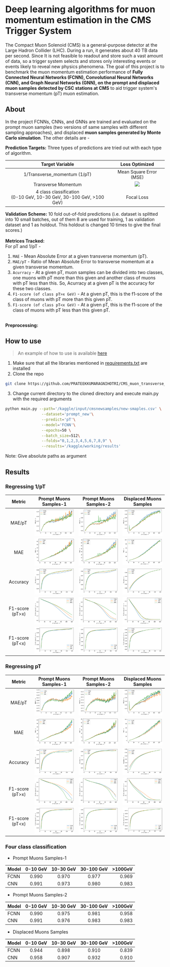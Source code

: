 # Deep learning algorithms for muon momentum estimation in the CMS Trigger System

The Compact Muon Solenoid (CMS) is a general-purpose detector at the Large Hadron Collider (LHC). During a run, it generates about 40 TB data per second. Since It is not feasible to readout and store such a vast amount of data, so a trigger system selects and stores only interesting events or events likely to reveal new physics phenomena. The goal of this project is to benchmark the muon momentum estimation performance of **Fully Connected Neural Networks (FCNN), Convolutional Neural Networks (CNN), and Graph Neural Networks (GNN), on the prompt and displaced muon samples detected by CSC stations at CMS** to aid trigger system's transverse momentum (pT) muon estimation.

## About
In the project FCNNs, CNNs, and GNNs are trained and evaluated on the prompt muon samples (two versions of same samples with different sampling approaches), and displaced **muon samples generated by Monte Carlo simulation**. The other details are - 

**Prediction Targets:** Three types of predictions are tried out with each type of algorithm.

| Target Variable | Loss Optimized |
 :---: | :---: |
 1/Transverse_momentum (1/pT) | Mean Square Error (MSE) |
 Transverse Momentum | <img src="https://render.githubusercontent.com/render/math?math=y%5C_true%20*%20(%5Cfrac%7By%5C_true%20-%20y%5C_predicted%7D%7By%5C_true%7D)%5E%7B2%7D"> |
 4 class classification <br> (0-10 GeV, 10-30 GeV, 30-100 GeV, >100 GeV) | Focal Loss |

**Validation Scheme:** 10 fold out-of-fold predictions (i.e. dataset is splitted into 10 small batches, out of them 8 are used for training, 1 as validation dataset and 1 as holdout. This holdout is changed 10 times to give the final scores.)<br><br>
**Metrices Tracked:** <br>
For pT and 1/pT -<br> 
1. `MAE` - Mean Absolute Error at a given transverse momentum (pT).<br>
2. `MAE/pT` - Ratio of Mean Absolute Error to transverse momentum at a given transverse momentum.<br>
3. `Acurracy` - At a given pT, muon samples can be divided into two classes, one muons with pT more than this given and another class of muons with pT less than this. So, Acurracy at a given pT is the accuracy for these two classes. <br>
4. `F1-score (of class pT>x GeV)` - At a given pT, this is the f1-score of the class of muons with pT more than this given pT.<br>
5. `F1-score (of class pT<x GeV)` - At a given pT, this is the f1-score of the class of muons with pT less than this given pT.<br><br>


**Preprocessing:** 

## How to use

> An example of how to use is available [here](https://www.kaggle.com/prateekagnihotri/cms-example)

1. Make sure that all the libraries mentioned in [requirements.txt](https://github.com/PRATEEKKUMARAGNIHOTRI/CMS_muon_transverse_momentum_estimation/blob/master/requirements.txt) are installed
2. Clone the repo
```sh
git clone https://github.com/PRATEEKKUMARAGNIHOTRI/CMS_muon_transverse_momentum_estimation.git
```
3. Change current directory to the cloned directory and execute main.py with the required arguments
```sh
python main.py --path='/kaggle/input/cmsnewsamples/new-smaples.csv' \
                --dataset='prompt_new'\
                --predict='pT'\
                --model='FCNN'\
                --epochs=50 \
                --batch_size=512\
                --folds="0,1,2,3,4,5,6,7,8,9" \
                --results='/kaggle/working/results'
```
Note: Give absolute paths as argument

## Results

### Regressing 1/pT

| Metric | Prompt Muons Samples-1 | Prompt Muons Samples-2 | Displaced Muons Samples |
| :---: | :---: | :---: | :---: |
| MAE/pT | ![](https://github.com/PRATEEKKUMARAGNIHOTRI/CMS_muon_transverse_momentum_estimation/blob/master/Results/P1_1_pT_mae_pT.png) | ![](https://github.com/PRATEEKKUMARAGNIHOTRI/CMS_muon_transverse_momentum_estimation/blob/master/Results/P2_1_pT_mae_pT.png) | ![](https://github.com/PRATEEKKUMARAGNIHOTRI/CMS_muon_transverse_momentum_estimation/blob/master/Results/displ_1_pT_mae_pT.png) |
| MAE | ![](https://github.com/PRATEEKKUMARAGNIHOTRI/CMS_muon_transverse_momentum_estimation/blob/master/Results/P1_1_pT_mae.png) | ![](https://github.com/PRATEEKKUMARAGNIHOTRI/CMS_muon_transverse_momentum_estimation/blob/master/Results/P2_1_pT_mae.png) | ![](https://github.com/PRATEEKKUMARAGNIHOTRI/CMS_muon_transverse_momentum_estimation/blob/master/Results/displ_1_pT_mae.png) |
| Accuracy | ![](https://github.com/PRATEEKKUMARAGNIHOTRI/CMS_muon_transverse_momentum_estimation/blob/master/Results/P1_1_pT_accuracy.png) | ![](https://github.com/PRATEEKKUMARAGNIHOTRI/CMS_muon_transverse_momentum_estimation/blob/master/Results/P2_1_pT_accuracy.png) | ![](https://github.com/PRATEEKKUMARAGNIHOTRI/CMS_muon_transverse_momentum_estimation/blob/master/Results/displ_1_pT_accuracy.png) |
| F1-score (pT>x) | ![](https://github.com/PRATEEKKUMARAGNIHOTRI/CMS_muon_transverse_momentum_estimation/blob/master/Results/P1_1_pT_f1_class_pT_morethan_x.png) | ![](https://github.com/PRATEEKKUMARAGNIHOTRI/CMS_muon_transverse_momentum_estimation/blob/master/Results/P2_1_pT_f1_class_pT_morethan_x.png) | ![](https://github.com/PRATEEKKUMARAGNIHOTRI/CMS_muon_transverse_momentum_estimation/blob/master/Results/displ_1_pT_f1_class_pT_morethan_x.png) |
| F1-score (pT<x) | ![](https://github.com/PRATEEKKUMARAGNIHOTRI/CMS_muon_transverse_momentum_estimation/blob/master/Results/P1_1_pT_f1_class_pT_lessthan_x.png) | ![](https://github.com/PRATEEKKUMARAGNIHOTRI/CMS_muon_transverse_momentum_estimation/blob/master/Results/P2_1_pT_f1_class_pT_lessthan_x.png) | ![](https://github.com/PRATEEKKUMARAGNIHOTRI/CMS_muon_transverse_momentum_estimation/blob/master/Results/displ_1_pT_f1_class_pT_lessthan_x.png) |


### Regressing pT

| Metric | Prompt Muons Samples-1 | Prompt Muons Samples-2 | Displaced Muons Samples |
| :---: | :---: | :---: | :---: |
| MAE/pT | ![](https://github.com/PRATEEKKUMARAGNIHOTRI/CMS_muon_transverse_momentum_estimation/blob/master/Results/pT%20results/P1_MAE_pT.png) | ![](https://github.com/PRATEEKKUMARAGNIHOTRI/CMS_muon_transverse_momentum_estimation/blob/master/Results/pT%20results/P2_MAE_pT.png) | ![](https://github.com/PRATEEKKUMARAGNIHOTRI/CMS_muon_transverse_momentum_estimation/blob/master/Results/pT%20results/MAE_pT_displaced.png) |
| MAE | ![](https://github.com/PRATEEKKUMARAGNIHOTRI/CMS_muon_transverse_momentum_estimation/blob/master/Results/pT%20results/P1_MAE.png) | ![](https://github.com/PRATEEKKUMARAGNIHOTRI/CMS_muon_transverse_momentum_estimation/blob/master/Results/pT%20results/P2_MAE.png) | ![](https://github.com/PRATEEKKUMARAGNIHOTRI/CMS_muon_transverse_momentum_estimation/blob/master/Results/pT%20results/MAE_displaced.png) |
| Accuracy | ![](https://github.com/PRATEEKKUMARAGNIHOTRI/CMS_muon_transverse_momentum_estimation/blob/master/Results/pT%20results/P1_accuracy.png) | ![](https://github.com/PRATEEKKUMARAGNIHOTRI/CMS_muon_transverse_momentum_estimation/blob/master/Results/pT%20results/P2_accuracy.png) | ![](https://github.com/PRATEEKKUMARAGNIHOTRI/CMS_muon_transverse_momentum_estimation/blob/master/Results/pT%20results/Accuracy_displaced.png) |
| F1-score (pT>x) | ![](https://github.com/PRATEEKKUMARAGNIHOTRI/CMS_muon_transverse_momentum_estimation/blob/master/Results/pT%20results/P1_f1_class_morethan.png) | ![](https://github.com/PRATEEKKUMARAGNIHOTRI/CMS_muon_transverse_momentum_estimation/blob/master/Results/pT%20results/P2_f1_class_morethan.png) | ![](https://github.com/PRATEEKKUMARAGNIHOTRI/CMS_muon_transverse_momentum_estimation/blob/master/Results/pT%20results/f1_class_morethan_displaced.png) |
| F1-score (pT<x) | ![](https://github.com/PRATEEKKUMARAGNIHOTRI/CMS_muon_transverse_momentum_estimation/blob/master/Results/pT%20results/P1_f1_class_lessthan.png) | ![](https://github.com/PRATEEKKUMARAGNIHOTRI/CMS_muon_transverse_momentum_estimation/blob/master/Results/pT%20results/P2_f1_class_lessthan.png) | ![](https://github.com/PRATEEKKUMARAGNIHOTRI/CMS_muon_transverse_momentum_estimation/blob/master/Results/pT%20results/f1_class_lessthan_displaced.png) |

    
### Four class classification

* Prompt Muons Samples-1

| Model | 0-10 GeV | 10-30 GeV | 30-100 GeV | >100GeV |
|:---|:----:|:----:|:----:|----:|
| FCNN | 0.990 | 0.970 | 0.977 | 0.969 |
| CNN | 0.991 | 0.973 | 0.980 | 0.983 |

* Prompt Muons Samples-2

| Model | 0-10 GeV | 10-30 GeV | 30-100 GeV | >100GeV |
|:---|:----:|:----:|:----:|----:|
| FCNN | 0.990 | 0.975 | 0.981 | 0.958 |
| CNN | 0.991 | 0.976 | 0.983 | 0.983 |

* Displaced Muons Samples

| Model | 0-10 GeV | 10-30 GeV | 30-100 GeV | >100GeV |
|:---|:----:|:----:|:----:|----:|
| FCNN | 0.944 | 0.898 | 0.910 | 0.839 |
| CNN | 0.958 | 0.907 | 0.932 | 0.910 |